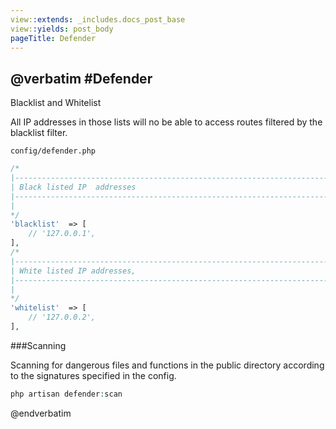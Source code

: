 ```yaml
---
view::extends: _includes.docs_post_base
view::yields: post_body
pageTitle: Defender
---
```

@verbatim
#Defender
----------

Blacklist and Whitelist

All IP addresses in those lists will no be able to access routes filtered by the blacklist filter.


`config/defender.php`

```php
/*
|--------------------------------------------------------------------------
| Black listed IP  addresses
|--------------------------------------------------------------------------
|
*/
'blacklist'  => [
    // '127.0.0.1',
],
/*
|--------------------------------------------------------------------------
| White listed IP addresses,
|--------------------------------------------------------------------------
|
*/
'whitelist'  => [
    // '127.0.0.2',
],
```

###Scanning

Scanning for dangerous files and functions in the public directory according to the signatures specified in the config.

```php
php artisan defender:scan
```

@endverbatim
